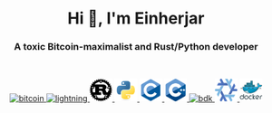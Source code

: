 <h1 align="center">Hi 👋, I'm Einherjar</h1>
<h3 align="center">A toxic Bitcoin-maximalist and Rust/Python developer</h3>

<br>  

<p align="center">
  <a href="https://www.bitcoin.org" target="_blank" rel="noreferrer"> <img src="https://upload.wikimedia.org/wikipedia/commons/4/46/Bitcoin.svg" alt="bitcoin" width="40" height="40"/> </a>
  <a href="https://www.lightning.network" target="_blank" rel="noreferrer"> <img src="https://upload.wikimedia.org/wikipedia/commons/5/5a/Lightning_Network.svg" alt="lightning" width="40" height="40"/> </a>
    <a href="https://www.rust-lang.org" target="_blank" rel="noreferrer"> <img src="https://raw.githubusercontent.com/devicons/devicon/master/icons/rust/rust-plain.svg" alt="rust" width="40" height="40"/> </a>
    <a href="https://www.python.org" target="_blank" rel="noreferrer"> <img src="https://raw.githubusercontent.com/devicons/devicon/master/icons/python/python-original.svg" alt="python" width="40" height="40"/> </a>
  <a href="https://www.cprogramming.com/" target="_blank" rel="noreferrer"> <img src="https://raw.githubusercontent.com/devicons/devicon/master/icons/c/c-original.svg" alt="c" width="40" height="40"/> </a>
  <a href="https://www.w3schools.com/cpp/" target="_blank" rel="noreferrer"> <img src="https://raw.githubusercontent.com/devicons/devicon/master/icons/cplusplus/cplusplus-original.svg" alt="cplusplus" width="40" height="40"/> </a>
  <!--
  <a href="https://www.github.com/rust-bitcoin" target="_blank" rel="noreferrer"> <img src="https://avatars.githubusercontent.com/u/37084147?s=200&v=4" alt="bitcoin-rust" width="40" height="40"/> </a>
  -->
  <a href="https://www.bitcoindevkit.org" target="_blank" rel="noreferrer"> <img src="https://avatars.githubusercontent.com/u/62867074?s=200&v=4" alt="bdk" width="40" height="40"/> </a>
  <!--
  <a href="https://www.lightningdevkit.org" target="_blank" rel="noreferrer"> <img src="https://avatars.githubusercontent.com/u/60484029?s=200&v=4" alt="ldk" width="40" height="40"/> </a>
  -->
  <!--
  <a href="https://www.dioxuslabs.com/" target="_blank" rel="noreferrer"> <img src="https://avatars.githubusercontent.com/u/79236386?s=200&v=4" alt="ldk" width="40" height="40"/> </a>
  -->
  <a href="https://www.nixos.org/" target="_blank" rel="noreferrer"> <img src="https://github.com/NixOS/nixos-artwork/raw/master/logo/nix-snowflake.svg" alt="nixos" width="40" height="40"/> </a>
  <a href="https://www.docker.com/" target="_blank" rel="noreferrer"> <img src="https://raw.githubusercontent.com/devicons/devicon/master/icons/docker/docker-original-wordmark.svg" alt="docker" width="40" height="40"/> </a>
  <!--
  <a href="https://kubernetes.io" target="_blank" rel="noreferrer"> <img src="https://www.vectorlogo.zone/logos/kubernetes/kubernetes-icon.svg" alt="kubernetes" width="40" height="40"/> </a>
    <a href="https://aws.amazon.com" target="_blank" rel="noreferrer"> <img src="https://raw.githubusercontent.com/devicons/devicon/master/icons/amazonwebservices/amazonwebservices-original-wordmark.svg" alt="aws" width="40" height="40"/> </a>
  -->
</p>
